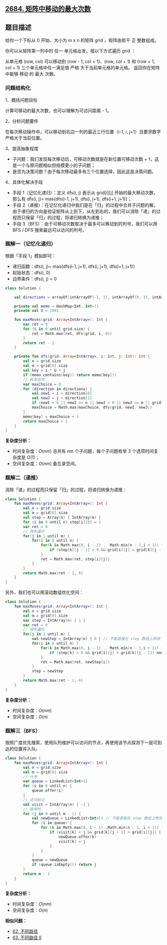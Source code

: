 ## [2684. 矩阵中移动的最大次数]()

## 题目描述

给你一个下标从 0 开始、大小为 m x n 的矩阵 grid ，矩阵由若干 正 整数组成。

你可以从矩阵第一列中的 任一 单元格出发，按以下方式遍历 grid ：

从单元格 (row, col) 可以移动到 (row - 1, col + 1)、(row, col + 1) 和 (row + 1, col + 1) 三个单元格中任一满足值 严格 大于当前单元格的单元格。
返回你在矩阵中能够 移动 的 最大 次数。

### 问题结构化

1、概括问题目标

计算可移动的最大次数，也可以理解为可访问距离 - 1。

2、分析问题要件

在每次移动操作中，可以移动到右边一列的最近三行位置（i-1, i, j+1）且要求数字严格大于当前位置。

3、提高抽象程度

- 子问题：我们发现每次移动后，可移动次数就是在新位置可移动次数 + 1，这是一个与原问题相似但规模更小的子问题；
- 是否为决策问题？由于每次移动最多有三个位置选择，因此这是决策问题。

4、具体化解决手段

- 手段 1（记忆化递归）：定义 dfs(i, j) 表示从 grid[i][j] 开始的最大移动次数，那么有 dfs(i, j)= mas{dfs(i-1, j+1), dfs(i, j+1), dfs(i+1, j+1)}；
- 手段 2（递推）：在记忆化递归中我们是在「归」的过程中合并子问题的解，由于递归的方向是验证矩阵从上到下，从左到右的，我们可以消除「递」的过程而只保留「归」的过程，将递归转换为递推；
- 手段 3（BFS）：由于可移动次数取决于最多可以移动到的列号，我们可以用 BFS / DFS 搜索最远可以访问的列号。

### 题解一（记忆化递归）

根据「手段 1」模拟即可：

- 递归函数：dfs(i, j)= mas{dfs(i-1, j+1), dfs(i, j+1), dfs(i+1, j+1)}
- 起始状态：dfs(i, 0)
- 边界条件：dfs(i, j) = 0

```kotlin
class Solution {

    val directions = arrayOf(intArrayOf(-1, 1), intArrayOf(0, 1), intArrayOf(1, 1)) // 右上、右、右下

    private val memo = HashMap<Int, Int>()
    private val U = 1001

    fun maxMoves(grid: Array<IntArray>): Int {
        var ret = 0
        for (i in 0 until grid.size) {
            ret = Math.max(ret, dfs(grid, i, 0))
        }
        return ret - 1
    }

    private fun dfs(grid: Array<IntArray>, i: Int, j: Int): Int {
        val n = grid.size
        val m = grid[0].size
        val key = i * U + j
        if (memo.contains(key)) return memo[key]!!
        // 枚举选项
        var maxChoice = 0
        for (direction in directions) {
            val newI = i + direction[0]
            val newJ = j + direction[1]
            if (newI < 0 || newI >= n || newJ < 0 || newJ >= m || grid[i][j] >= grid[newI][newJ]) continue
            maxChoice = Math.max(maxChoice, dfs(grid, newI, newJ))
        }
        memo[key] = maxChoice + 1
        return maxChoice + 1
    }
}
```

**复杂度分析：**

- 时间复杂度：$O(nm)$ 总共有 nm 个子问题，每个子问题枚举 3 个选项时间复杂度是 O(1)；
- 空间复杂度：$O(nm)$ 备忘录空间。

### 题解二（递推）

消除「递」的过程而只保留「归」的过程，将递归转换为递推：

```kotlin
class Solution {
    fun maxMoves(grid: Array<IntArray>): Int {
        val n = grid.size
        val m = grid[0].size
        val step = Array(n) { IntArray(m) }
        for (i in 0 until n) step[i][0] = 1
        var ret = 0
        // 按列遍历
        for(j in 1 until m) {
            for(i in 0 until n) {
                for(k in Math.max(0, i - 1) .. Math.min(n - 1,i + 1)) {
                    if (step[k][j - 1] > 0 && grid[i][j] > grid[k][j - 1]) step[i][j] = Math.max(step[i][j], step[k][j - 1] + 1)
                }
                ret = Math.max(ret, step[i][j])
            }
        }
        return Math.max(ret - 1, 0)
    }
}
```

另外，我们也可以用滚动数组优化空间：

```kotlin
class Solution {
    fun maxMoves(grid: Array<IntArray>): Int {
        val n = grid.size
        val m = grid[0].size
        var step = IntArray(n) { 1 }
        var ret = 0
        // 按列遍历
        for(j in 1 until m) {
            val newStep = IntArray(n) { 0 } // 不能直接在 step 数组上修改
            for(i in 0 until n) {
                for(k in Math.max(0, i - 1) .. Math.min(n - 1,i + 1)) {
                    if (step[k] > 0 && grid[i][j] > grid[k][j - 1]) newStep[i] = Math.max(newStep[i], step[k] + 1)
                }
                ret = Math.max(ret, newStep[i])
            }
            step = newStep
        }
        return Math.max(ret - 1, 0)
    }
}
```

**复杂度分析：**

- 时间复杂度：$O(nm)$
- 空间复杂度：$O(n)$

### 题解三（BFS）

按照广度优先搜索，使用队列维护可以访问的节点，再使用该节点探测下一层可到达的位置并入队。

```kotlin
class Solution {
    fun maxMoves(grid: Array<IntArray>): Int {
        val n = grid.size
        val m = grid[0].size
        // 行号
        var queue = LinkedList<Int>()
        for (i in 0 until n) {
            queue.offer(i)
        }
        // 访问标记
        val visit = IntArray(n) { -1 }
        // 枚举列
        for (j in 0 until m - 1) {
            val newQueue = LinkedList<Int>() // 不能直接在 step 数组上修改
            for (i in queue) {
                for (k in Math.max(0, i - 1)..Math.min(n - 1, i + 1)) {
                    if (visit[k] < j && grid[k][j + 1] > grid[i][j]) {
                        newQueue.offer(k)
                        visit[k] = j
                    }
                }
            }
            queue = newQueue
            if (queue.isEmpty()) return j
        }
        return m - 1
    }
}
```

**复杂度分析：**

- 时间复杂度：$O(nm)$
- 空间复杂度：$O(n)$

**相似问题：**

- [62. 不同路径](https://leetcode.cn/problems/unique-paths/)
- [63. 不同路径 II](https://leetcode.cn/problems/unique-paths-ii/)
